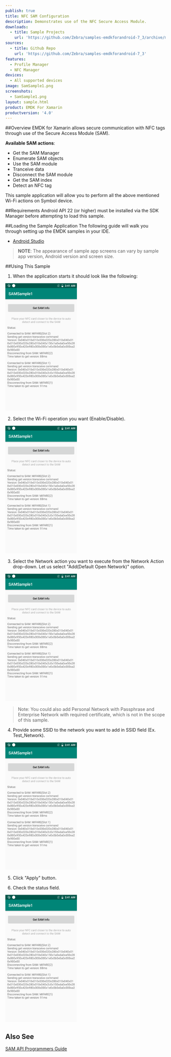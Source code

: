 ```yaml
---
publish: true
title: NFC SAM Configuration
description: Demonstrates use of the NFC Secure Access Module.
downloads:
  - title: Sample Projects
    url: 'https://github.com/Zebra/samples-emdkforandroid-7_3/archive/master.zip'
sources:
  - title: Github Repo
    url: 'https://github.com/Zebra/samples-emdkforandroid-7_3'
features:
  - Profile Manager
  - NFC Manager
devices:
  - All supported devices
image: SamSample1.png
screenshots:
  - SamSample1.png
layout: sample.html
product: EMDK For Xamarin
productversion: '4.0'
---
```


##Overview
EMDK for Xamarin allows secure communication with NFC tags through use of the Secure Access Module (SAM). 

**Available SAM actions**:

* Get the SAM Manager
* Enumerate SAM objects  
* Use the SAM module  
* Tranceive data
* Disconnect the SAM module
* Get the SAM index
* Detect an NFC tag

This sample application will allow you to perform all the above mentioned Wi-Fi actions on Symbol device.

##Requirements
Android API 22 (or higher) must be installed via the SDK Manager before attempting to load this sample.

##Loading the Sample Application
The following guide will walk you through setting up the EMDK samples in your IDE.

* [Android Studio](../../guide/emdksamples_androidstudio)

>**NOTE**: The appearance of sample app screens can vary by sample app version, Android version and screen size.

##Using This Sample

1. When the application starts it should look like the following:
  
  <img alt="image" style="height:400px" src="SamSample1.png"/>
  
2. Select the Wi-Fi operation you want (Enable/Disable).
   
  <img alt="image" style="height:400px" src="SamSample1.png"/>

3. Select the Network action you want to execute from the Network Action drop-down. 
  Let us select "Add(Default Open Network)" option.

  <img alt="image" style="height:400px" src="SamSample1.png"/>

  > Note: You could also add Personal Network with Passphrase and Enterprise Network with required certificate, which is not in the scope of this sample. 
4. Provide some SSID to the network you want to add in SSID field (Ex. Test_Network).

  <img alt="image" style="height:400px" src="SamSample1.png"/>

5. Click "Apply" button.

6. Check the status field.
   
  <img alt="image" style="height:400px" src="SamSample1.png"/>
  

## Also See
[SAM API Programmers Guide](../../guide/samapiusage)











